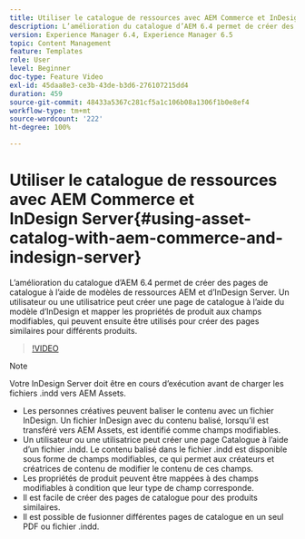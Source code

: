 ```yaml
---
title: Utiliser le catalogue de ressources avec AEM Commerce et InDesign Server
description: L’amélioration du catalogue d’AEM 6.4 permet de créer des pages de catalogue à l’aide de modèles de ressources AEM et d’InDesign Server.  Un utilisateur ou une utilisatrice peut créer une page de catalogue à l’aide du modèle d’InDesign et mapper les propriétés de produit aux champs modifiables, qui peuvent ensuite être utilisés pour créer des pages similaires pour différents produits.
version: Experience Manager 6.4, Experience Manager 6.5
topic: Content Management
feature: Templates
role: User
level: Beginner
doc-type: Feature Video
exl-id: 45daa8e3-ce3b-43de-b3d6-276107215dd4
duration: 459
source-git-commit: 48433a5367c281cf5a1c106b08a1306f1b0e8ef4
workflow-type: tm+mt
source-wordcount: '222'
ht-degree: 100%

---
```


# Utiliser le catalogue de ressources avec AEM Commerce et InDesign Server{#using-asset-catalog-with-aem-commerce-and-indesign-server}

L’amélioration du catalogue d’AEM 6.4 permet de créer des pages de catalogue à l’aide de modèles de ressources AEM et d’InDesign Server.  Un utilisateur ou une utilisatrice peut créer une page de catalogue à l’aide du modèle d’InDesign et mapper les propriétés de produit aux champs modifiables, qui peuvent ensuite être utilisés pour créer des pages similaires pour différents produits.

>[!VIDEO](https://video.tv.adobe.com/v/22540?quality=12&learn=on)

>[!NOTE]
>
>Votre InDesign Server doit être en cours d’exécution avant de charger les fichiers \.indd vers AEM Assets.

* Les personnes créatives peuvent baliser le contenu avec un fichier InDesign. Un fichier InDesign avec du contenu balisé, lorsqu’il est transféré vers AEM Assets, est identifié comme champs modifiables.
* Un utilisateur ou une utilisatrice peut créer une page Catalogue à l’aide d’un fichier \.indd. Le contenu balisé dans le fichier \.indd est disponible sous forme de champs modifiables, ce qui permet aux créateurs et créatrices de contenu de modifier le contenu de ces champs.
* Les propriétés de produit peuvent être mappées à des champs modifiables à condition que leur type de champ corresponde.
* Il est facile de créer des pages de catalogue pour des produits similaires.
* Il est possible de fusionner différentes pages de catalogue en un seul PDF ou fichier \.indd.
